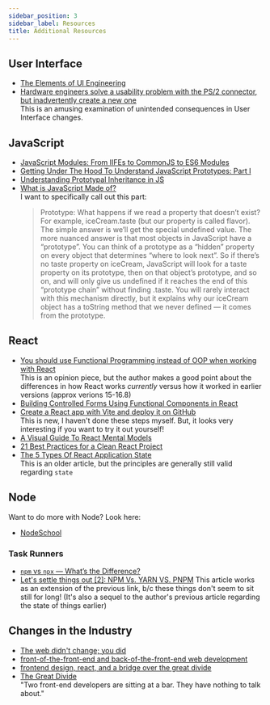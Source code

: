 ```yaml
---
sidebar_position: 3
sidebar_label: Resources
title: Additional Resources
---
```


<!-- markdownlint-disable no-inline-html no-trailing-punctuation -->

## User Interface

- [The Elements of UI Engineering](https://overreacted.io/the-elements-of-ui-engineering/)
- [Hardware engineers solve a usability problem with the PS/2 connector, but inadvertently create a new one](https://devblogs.microsoft.com/oldnewthing/20210216-00/?p=104869)
  <br/> This is an amusing examination of unintended consequences in User Interface changes.

## JavaScript

- [JavaScript Modules: From IIFEs to CommonJS to ES6 Modules](https://ui.dev/javascript-modules-iifes-commonjs-esmodules/)
- [Getting Under The Hood To Understand JavaScript Prototypes: Part I](https://www.wwt.com/article/getting-under-the-hood-to-understand-javascript-prototypes-part-i)
- [Understanding Prototypal Inheritance in JS](https://javascript.plainenglish.io/understanding-prototypical-inheritance-in-js-3c24e8bd74ce)
- [What is JavaScript Made of?](https://overreacted.io/what-is-javascript-made-of/)
  <br/> I want to specifically call out this part:
  > Prototype: What happens if we read a property that doesn’t exist? For example, iceCream.taste (but our property is called flavor). The simple answer is we’ll get the special undefined value. The more nuanced answer is that most objects in JavaScript have a “prototype”. You can think of a prototype as a “hidden” property on every object that determines “where to look next”. So if there’s no taste property on iceCream, JavaScript will look for a taste property on its prototype, then on that object’s prototype, and so on, and will only give us undefined if it reaches the end of this “prototype chain” without finding .taste. You will rarely interact with this mechanism directly, but it explains why our iceCream object has a toString method that we never defined — it comes from the prototype.

## React

- [You should use Functional Programming instead of OOP when working with React](https://janithrs.medium.com/you-should-use-functional-programming-instead-of-oop-when-working-with-react-b12c1ebc5777)
  <br/>This is an opinion piece, but the author makes a good point about the differences in how React works _currently_ versus how it worked in earlier versions (approx verions 15-16.8)
- [Building Controlled Forms Using Functional Components in React](https://medium.com/swlh/building-controlled-forms-using-functional-components-in-react-965d033a89bd)
- [Create a React app with Vite and deploy it on GitHub](https://medium.com/@badreddine.boudaoud21/create-a-react-app-with-vite-and-deploy-it-on-github-48b82e19f821)
  <br/>This is new, I haven't done these steps myself. But, it looks very interesting if you want to try it out yourself!
- [A Visual Guide To React Mental Models](https://obedparla.com/code/a-visual-guide-to-react-mental-models/)
- [21 Best Practices for a Clean React Project](https://betterprogramming.pub/21-best-practices-for-a-clean-react-project-df788a682fb)
- [The 5 Types Of React Application State](https://jamesknelson.com/5-types-react-application-state/)
  <br/>This is an older article, but the principles are generally still valid regarding `state`

## Node

Want to do more with Node? Look here:

- [NodeSchool](https://nodeschool.io/)

### Task Runners

- [`npm` vs `npx` — What’s the Difference?](https://www.freecodecamp.org/news/npm-vs-npx-whats-the-difference/)
- [Let's settle things out [2]: NPM Vs. YARN VS. PNPM](https://dev.to/ayoub3bidi/lets-settle-things-out-2-npm-vs-yarn-vs-pnpm-5e04)
    This article works as an extension of the previous link, b/c these things don't seem to sit still for long! (It's also a sequel to the author's previous article regarding the state of things earlier)

## Changes in the Industry

- [The web didn't change; you did](https://remysharp.com/2021/02/11/the-web-didnt-change-you-did)
- [front-of-the-front-end and back-of-the-front-end web development](https://bradfrost.com/blog/post/front-of-the-front-end-and-back-of-the-front-end-web-development/)
- [frontend design, react, and a bridge over the great divide](https://bradfrost.com/blog/post/frontend-design-react-and-a-bridge-over-the-great-divide/)
- [The Great Divide](https://css-tricks.com/the-great-divide/)<br/> "Two front-end developers are sitting at a bar. They have nothing to talk about."
